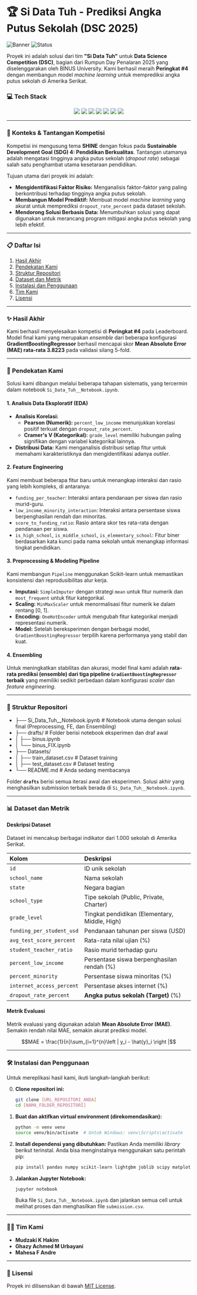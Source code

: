 # 🏆 Si Data Tuh - Prediksi Angka Putus Sekolah (DSC 2025)

![Banner](https://img.shields.io/badge/Kompetisi-Rumpun%20Penalaran%202025-blue) ![Status](https://img.shields.io/badge/Peringkat-%234%20Leaderboard-success)

Proyek ini adalah solusi dari tim **"Si Data Tuh"** untuk **Data Science Competition (DSC)**, bagian dari Rumpun Day Penalaran 2025 yang diselenggarakan oleh BINUS University. Kami berhasil meraih **Peringkat #4** dengan membangun model *machine learning* untuk memprediksi angka putus sekolah di Amerika Serikat.

### 💻 Tech Stack

<p align="center">
  <img src="https://img.shields.io/badge/Python-3776AB?style=for-the-badge&logo=python&logoColor=white">
  <img src="https://img.shields.io/badge/pandas-150458?style=for-the-badge&logo=pandas&logoColor=white">
  <img src="https://img.shields.io/badge/scikit--learn-F7931E?style=for-the-badge&logo=scikit-learn&logoColor=white">
  <img src="https://img.shields.io/badge/Numpy-013243?style=for-the-badge&logo=numpy&logoColor=white">
  <img src="https://img.shields.io/badge/LightGBM-4169E1?style=for-the-badge&logo=lightgbm&logoColor=white">
  <img src="https://img.shields.io/badge/Matplotlib-007ACC?style=for-the-badge&logo=matplotlib&logoColor=white">
  <img src="https://img.shields.io/badge/Seaborn-34495E?style=for-the-badge&logo=seaborn&logoColor=white">
</p>

---

### 🎯 Konteks & Tantangan Kompetisi

Kompetisi ini mengusung tema **SHINE** dengan fokus pada **Sustainable Development Goal (SDG) 4: Pendidikan Berkualitas**. Tantangan utamanya adalah mengatasi tingginya angka putus sekolah (*dropout rate*) sebagai salah satu penghambat utama kesetaraan pendidikan.

Tujuan utama dari proyek ini adalah:
* **Mengidentifikasi Faktor Risiko:** Menganalisis faktor-faktor yang paling berkontribusi terhadap tingginya angka putus sekolah.
* **Membangun Model Prediktif:** Membuat model *machine learning* yang akurat untuk memprediksi `dropout_rate_percent` pada dataset sekolah.
* **Mendorong Solusi Berbasis Data:** Menumbuhkan solusi yang dapat digunakan untuk merancang program mitigasi angka putus sekolah yang lebih efektif.

---

### 📋 Daftar Isi
1. [Hasil Akhir](#-hasil-akhir)
2. [Pendekatan Kami](#-pendekatan-kami)
3. [Struktur Repositori](#-struktur-repositori)
4. [Dataset dan Metrik](#-dataset-dan-metrik)
5. [Instalasi dan Penggunaan](#-instalasi-dan-penggunaan)
6. [Tim Kami](#-tim-kami)
7. [Lisensi](#-lisensi)

---

### ✨ Hasil Akhir

Kami berhasil menyelesaikan kompetisi di **Peringkat #4** pada Leaderboard. Model final kami yang merupakan *ensemble* dari beberapa konfigurasi **GradientBoostingRegressor** berhasil mencapai skor **Mean Absolute Error (MAE) rata-rata 3.8223** pada validasi silang 5-fold.

---

### 🚀 Pendekatan Kami

Solusi kami dibangun melalui beberapa tahapan sistematis, yang tercermin dalam notebook `Si_Data_Tuh__Notebook.ipynb`.

#### 1. Analisis Data Eksploratif (EDA)
- **Analisis Korelasi:**
  - **Pearson (Numerik):** `percent_low_income` menunjukkan korelasi positif terkuat dengan `dropout_rate_percent`.
  - **Cramer's V (Kategorikal):** `grade_level` memiliki hubungan paling signifikan dengan variabel kategorikal lainnya.
- **Distribusi Data:** Kami menganalisis distribusi setiap fitur untuk memahami karakteristiknya dan mengidentifikasi adanya *outlier*.

#### 2. Feature Engineering
Kami membuat beberapa fitur baru untuk menangkap interaksi dan rasio yang lebih kompleks, di antaranya:
- `funding_per_teacher`: Interaksi antara pendanaan per siswa dan rasio murid-guru.
- `low_income_minority_interaction`: Interaksi antara persentase siswa berpenghasilan rendah dan minoritas.
- `score_to_funding_ratio`: Rasio antara skor tes rata-rata dengan pendanaan per siswa.
- `is_high_school`, `is_middle_school`, `is_elementary_school`: Fitur biner berdasarkan kata kunci pada nama sekolah untuk menangkap informasi tingkat pendidikan.

#### 3. Preprocessing & Modeling Pipeline
Kami membangun `Pipeline` menggunakan Scikit-learn untuk memastikan konsistensi dan reprodusibilitas alur kerja.
- **Imputasi:** `SimpleImputer` dengan strategi `mean` untuk fitur numerik dan `most_frequent` untuk fitur kategorikal.
- **Scaling:** `MinMaxScaler` untuk menormalisasi fitur numerik ke dalam rentang [0, 1].
- **Encoding:** `OneHotEncoder` untuk mengubah fitur kategorikal menjadi representasi numerik.
- **Model:** Setelah bereksperimen dengan berbagai model, `GradientBoostingRegressor` terpilih karena performanya yang stabil dan kuat.

#### 4. Ensembling
Untuk meningkatkan stabilitas dan akurasi, model final kami adalah **rata-rata prediksi (ensemble) dari tiga pipeline `GradientBoostingRegressor` terbaik** yang memiliki sedikit perbedaan dalam konfigurasi *scaler* dan *feature engineering*.

---

### 📂 Struktur Repositori

- ├── Si_Data_Tuh__Notebook.ipynb # Notebook utama dengan solusi final (Preprocessing, FE, dan Ensembling)
- ├── drafts/ # Folder berisi notebook eksperimen dan draf awal
- │ ├── binus.ipynb
- │ └── binus_FIX.ipynb
- ├── Datasets/
- │ ├── train_dataset.csv # Dataset training
- │ ├── test_dataset.csv # Dataset testing
- └── README.md # Anda sedang membacanya

Folder **`drafts`** berisi semua iterasi awal dan eksperimen. Solusi akhir yang menghasilkan submission terbaik berada di `Si_Data_Tuh__Notebook.ipynb`.

---

### 📊 Dataset dan Metrik

#### Deskripsi Dataset
Dataset ini mencakup berbagai indikator dari 1.000 sekolah di Amerika Serikat.

| Kolom | Deskripsi |
| :--- | :--- |
| `id` | ID unik sekolah |
| `school_name` | Nama sekolah |
| `state` | Negara bagian |
| `school_type` | Tipe sekolah (Public, Private, Charter) |
| `grade_level` | Tingkat pendidikan (Elementary, Middle, High) |
| `funding_per_student_usd` | Pendanaan tahunan per siswa (USD) |
| `avg_test_score_percent` | Rata-rata nilai ujian (%) |
| `student_teacher_ratio` | Rasio murid terhadap guru |
| `percent_low_income` | Persentase siswa berpenghasilan rendah (%) |
| `percent_minority` | Persentase siswa minoritas (%) |
| `internet_access_percent` | Persentase akses internet (%) |
| `dropout_rate_percent` | **Angka putus sekolah (Target)** (%) |

#### Metrik Evaluasi
Metrik evaluasi yang digunakan adalah **Mean Absolute Error (MAE)**. Semakin rendah nilai MAE, semakin akurat prediksi model.

$$MAE = \frac{1}{n}\sum_{i=1}^{n}\left | y_i - \hat{y}_i \right |$$

---

### 🛠️ Instalasi dan Penggunaan
Untuk mereplikasi hasil kami, ikuti langkah-langkah berikut:

0.  **Clone repositori ini:**
    ```bash
    git clone [URL_REPOSITORI_ANDA]
    cd [NAMA_FOLDER_REPOSITORI]
    ```

1.  **Buat dan aktifkan virtual environment (direkomendasikan):**
    ```bash
    python -m venv venv
    source venv/bin/activate  # Untuk Windows: venv\Scripts\activate
    ```

2.  **Install dependensi yang dibutuhkan:**
    Pastikan Anda memiliki *library* berikut terinstal. Anda bisa menginstalnya menggunakan satu perintah pip:
    ```bash
    pip install pandas numpy scikit-learn lightgbm joblib scipy matplotlib seaborn jupyter
    ```

3.  **Jalankan Jupyter Notebook:**
    ```bash
    jupyter notebook
    ```
    Buka file `Si_Data_Tuh__Notebook.ipynb` dan jalankan semua cell untuk melihat proses dan menghasilkan file `submission.csv`.

---

### 👨‍💻 Tim Kami
- **Mudzaki K Hakim**
- **Ghazy Achmed M Urbayani**
- **Mahesa F Andre**

---

### 📜 Lisensi
Proyek ini dilisensikan di bawah [MIT License](LICENSE).
